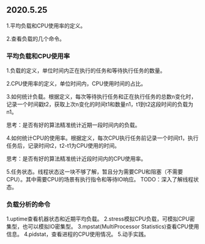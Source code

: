 ## 2020.5.25
1.平均负载和CPU使用率的定义。

2.查看负载的几个命令。
### 平均负载和CPU使用率
1.负载的定义，单位时间内正在执行的任务和等待执行任务的数量。

2.CPU使用率的定义，单位时间内，CPU使用时间的占比。

3.如何统计负载。根据定义，每次等待执行任务和正在执行任务的总数n变化时，记录一个时间戳t2，获取上次n变化的时间t1和数量n1，t1到t2这段时间的负载为n1。

思考：是否有好的算法精准统计近期一段时间内的负载。

4.如何统计CPU的使用率。根据定义，每次CPU执行任务前记录一个时间t1，执行任务后，记录时间t2，t2-t1为CPU使用的时间。

思考：是否有好的算法精准统计近段时间内的CPU使用率。

5.任务状态。线程状态这一块不够了解，暂且分为需要CPU和阻塞（不需要CPU）。其中需要CPU的场景有执行指令和等待IO响应。 TODO：深入了解线程状态。

### 负载分析的命令
1.uptime查看机器状态和近期平均负载。
2.stress模拟CPU负载，可模拟CPU密集型，也可以模拟IO密集型。
3.mpstat(MultiProcessor Statistics)查看CPU使用信息。
4.pidstat，查看进程的CPU使用情况。
5.动手实践。